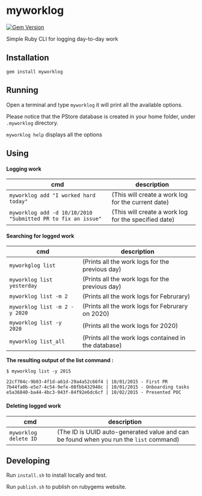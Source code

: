 # myworklog

[![Gem Version](https://img.shields.io/gem/v/myworklog?style=plastic)][gem]

[gem]: https://rubygems.org/gems/myworklog

Simple Ruby CLI for logging day-to-day work

Installation
------------

`gem install myworklog`

Running
-------

Open a terminal and type `myworklog` it will print all the available options.

Please notice that the PStore database is created in your home folder, under `.myworklog` directory.

`myworklog help` displays all the options

Using
-----

#### Logging work

| cmd  | description   |
|------|---------------|
| `myworklog add "I worked hard today"` | (This will create a work log for the current date) |
| `myworklog add -d 10/10/2010 "Submitted PR to fix an issue"` | (This will create a work log for the specified date) |

#### Searching for logged work

| cmd  | description   |
|------|---------------|
| `myworkglog list` | (Prints all the work logs for the previous day) |
| `myworklog list yesterday` | (Prints all the work logs for the previous day) |
| `myworklog list -m 2` | (Prints all the work logs for Februrary) |
| `myworklog list -m 2 -y 2020` | (Prints all the work logs for Februrary on 2020) |
| `myworklog list -y 2020` | (Prints all the work logs for 2020) |
| `myworklog list_all` | (Prints all the work logs contained in the database) |


**The resulting output of the list command :**

    $ myworklog list -y 2015

    22cf704c-9b03-4f1d-a61d-29a4a52c66f4 | 10/01/2015 - First PR
    7b44fa0b-e5e7-4c54-9efe-08fbb432948c | 10/01/2015 - Onboarding tasks
    e5a36840-ba44-4bc3-943f-84f92e6dc6cf | 10/02/2015 - Presented POC


#### Deleting logged work

| cmd  | description   |
|------|---------------|
| `myworklog delete ID` | (The ID is UUID auto-generated value and can be found when you run the `list` command) |

Developing
----------

Run `install.sh` to install locally and test. 

Run `publish.sh` to publish on rubygems website.